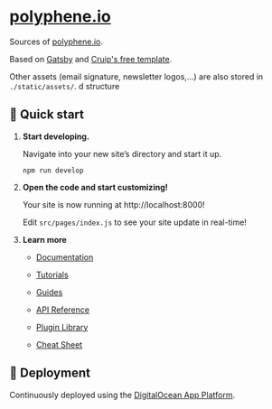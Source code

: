 # [polyphene.io](https://polyphene.io)

Sources of [polyphene.io](https://polyphene.io).

Based on [Gatsby](https://www.gatsbyjs.org/) and [Cruip's free template](https://github.com/cruip/tailwind-landing-page-template).

Other assets (email signature, newsletter logos,…) are also stored in `./static/assets/`.
d structure

## 🚀 Quick start

1. **Start developing.**

   Navigate into your new site’s directory and start it up.

    ```shell
    npm run develop
    ```

2. **Open the code and start customizing!**

   Your site is now running at http://localhost:8000!

   Edit `src/pages/index.js` to see your site update in real-time!

3. **Learn more**

   - [Documentation](https://www.gatsbyjs.com/docs/?utm_source=starter&utm_medium=readme&utm_campaign=minimal-starter)

   - [Tutorials](https://www.gatsbyjs.com/tutorial/?utm_source=starter&utm_medium=readme&utm_campaign=minimal-starter)

   - [Guides](https://www.gatsbyjs.com/tutorial/?utm_source=starter&utm_medium=readme&utm_campaign=minimal-starter)

   - [API Reference](https://www.gatsbyjs.com/docs/api-reference/?utm_source=starter&utm_medium=readme&utm_campaign=minimal-starter)

   - [Plugin Library](https://www.gatsbyjs.com/plugins?utm_source=starter&utm_medium=readme&utm_campaign=minimal-starter)

   - [Cheat Sheet](https://www.gatsbyjs.com/docs/cheat-sheet/?utm_source=starter&utm_medium=readme&utm_campaign=minimal-starter)

## 🚀 Deployment

Continuously deployed using the [DigitalOcean App Platform](https://cloud.digitalocean.com/apps/?i=46b35e).
